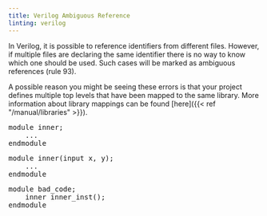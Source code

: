 ```yaml
---
title: Verilog Ambiguous Reference
linting: verilog
---
```


In Verilog, it is possible to reference identifiers from different files. However, if multiple files are declaring the same identifier there is no way to know which one should be used. Such cases will be marked as ambiguous references (rule 93).

A possible reason you might be seeing these errors is that your project defines multiple top levels that have been mapped to the same library. More information about library mappings can be found [here]({{< ref "/manual/libraries" >}}).

<pre>
module inner;
    ...
endmodule
</pre>

<pre>
module inner(input x, y);
    ...
endmodule
</pre>

<pre>
module bad_code;
    <span class="error">inner</span> inner_inst();
endmodule
</pre>

<!-- Not configurable -->